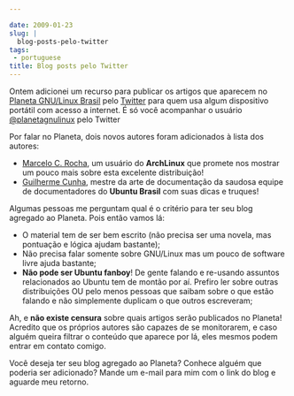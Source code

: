 ```yaml
---

date: 2009-01-23
slug: |
  blog-posts-pelo-twitter
tags:
 - portuguese
title: Blog posts pelo Twitter
---
```


Ontem adicionei um recurso para publicar os artigos que aparecem no
[Planeta GNU/Linux Brasil](http://planeta.gnulinuxbrasil.org/) pelo
[Twitter](http://twitter.com) para quem usa algum dispositivo portátil
com acesso a internet. É só você acompanhar o usuário
[\@planetagnulinux](http://twitter.com/planetagnulinux) pelo Twitter

Por falar no Planeta, dois novos autores foram adicionados à lista dos
autores:

-   [Marcelo C. Rocha](http://marcelokalib.blogspot.com/), um usuário do
    **ArchLinux** que promete nos mostrar um pouco mais sobre esta
    excelente distribuição!
-   [Guilherme Cunha](http://wiki.guilhermecunha.com.br/wiki/), mestre
    da arte de documentação da saudosa equipe de documentadores do
    **Ubuntu Brasil** com suas dicas e truques!

Algumas pessoas me perguntam qual é o critério para ter seu blog
agregado ao Planeta. Pois então vamos lá:

-   O material tem de ser bem escrito (não precisa ser uma novela, mas
    pontuação e lógica ajudam bastante);
-   Não precisa falar somente sobre GNU/Linux mas um pouco de software
    livre ajuda bastante;
-   **Não pode ser Ubuntu fanboy**! De gente falando e re-usando
    assuntos relacionados ao Ubuntu tem de montão por aí. Prefiro ler
    sobre outras distribuições OU pelo menos pessoas que saibam sobre o
    que estão falando e não simplemente duplicam o que outros
    escreveram;

Ah, e **não existe censura** sobre quais artigos serão publicados no
Planeta! Acredito que os próprios autores são capazes de se monitorarem,
e caso alguém queira filtrar o conteúdo que aparece por lá, eles mesmos
podem entrar em contato comigo.

Você deseja ter seu blog agregado ao Planeta? Conhece alguém que poderia
ser adicionado? Mande um e-mail para mim com o link do blog e aguarde
meu retorno.
